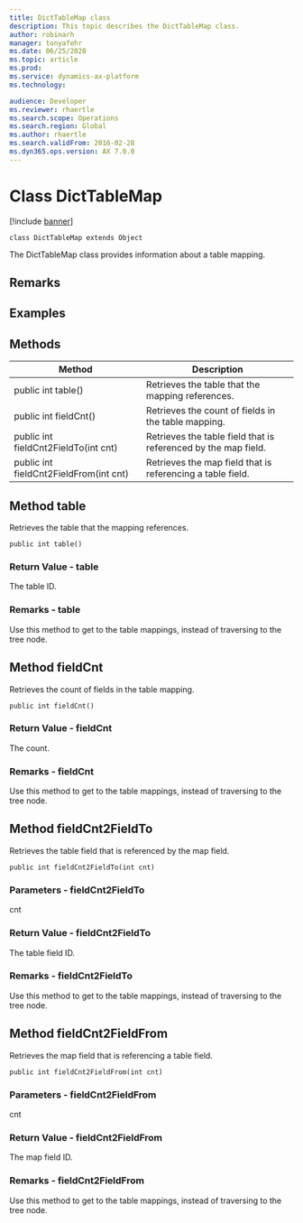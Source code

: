 ```yaml
---
title: DictTableMap class
description: This topic describes the DictTableMap class.
author: robinarh
manager: tonyafehr
ms.date: 06/25/2020
ms.topic: article
ms.prod: 
ms.service: dynamics-ax-platform
ms.technology: 

audience: Developer
ms.reviewer: rhaertle
ms.search.scope: Operations
ms.search.region: Global
ms.author: rhaertle
ms.search.validFrom: 2016-02-28
ms.dyn365.ops.version: AX 7.0.0
---
```


# Class DictTableMap

[!include [banner](../../includes/banner.md)]

```xpp
class DictTableMap extends Object
```

The DictTableMap class provides information about a table mapping.

## Remarks

## Examples

## Methods

| Method                                 | Description                                                    |
|----------------------------------------|----------------------------------------------------------------|
| public int table()                     | Retrieves the table that the mapping references.               |
| public int fieldCnt()                  | Retrieves the count of fields in the table mapping.            |
| public int fieldCnt2FieldTo(int cnt)   | Retrieves the table field that is referenced by the map field. |
| public int fieldCnt2FieldFrom(int cnt) | Retrieves the map field that is referencing a table field.     |

## Method table

Retrieves the table that the mapping references.

```xpp
public int table()
```

### Return Value - table

The table ID.

### Remarks - table

Use this method to get to the table mappings, instead of traversing to the tree node.

## Method fieldCnt

Retrieves the count of fields in the table mapping.

```xpp
public int fieldCnt()
```

### Return Value - fieldCnt

The count.

### Remarks - fieldCnt

Use this method to get to the table mappings, instead of traversing to the tree node.

## Method fieldCnt2FieldTo

Retrieves the table field that is referenced by the map field.

```xpp
public int fieldCnt2FieldTo(int cnt)
```

### Parameters - fieldCnt2FieldTo

cnt  

### Return Value - fieldCnt2FieldTo

The table field ID.

### Remarks - fieldCnt2FieldTo

Use this method to get to the table mappings, instead of traversing to the tree node.

## Method fieldCnt2FieldFrom

Retrieves the map field that is referencing a table field.

```xpp
public int fieldCnt2FieldFrom(int cnt)
```

### Parameters - fieldCnt2FieldFrom

cnt  

### Return Value - fieldCnt2FieldFrom

The map field ID.

### Remarks - fieldCnt2FieldFrom

Use this method to get to the table mappings, instead of traversing to the tree node.

